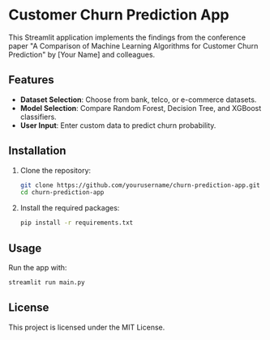 # Customer Churn Prediction App

This Streamlit application implements the findings from the conference paper "A Comparison of Machine Learning Algorithms for Customer Churn Prediction" by [Your Name] and colleagues.

## Features

- **Dataset Selection**: Choose from bank, telco, or e-commerce datasets.
- **Model Selection**: Compare Random Forest, Decision Tree, and XGBoost classifiers.
- **User Input**: Enter custom data to predict churn probability.

## Installation

1. Clone the repository:
   ```bash
   git clone https://github.com/yourusername/churn-prediction-app.git
   cd churn-prediction-app
   ```

2. Install the required packages:
   ```bash
   pip install -r requirements.txt
   ```

## Usage

Run the app with:
```bash
streamlit run main.py
```

## License

This project is licensed under the MIT License.
